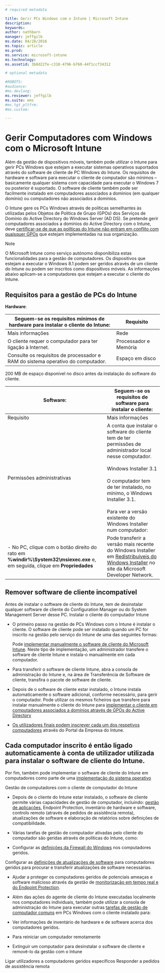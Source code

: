 ```yaml
---
# required metadata

title: Gerir PCs Windows com o Intune | Microsoft Intune
description:
keywords:
author: nathbarn
manager: jeffgilb
ms.date: 04/28/2016
ms.topic: article
ms.prod:
ms.service: microsoft-intune
ms.technology:
ms.assetid: 3b8d22fe-c318-4796-b760-44f1ccf34312

# optional metadata

#ROBOTS:
#audience:
#ms.devlang:
ms.reviewer: jeffgilb
ms.suite: ems
#ms.tgt_pltfrm:
#ms.custom:

---
```


# Gerir Computadores com Windows com o Microsoft Intune
Além da gestão de dispositivos móveis, também pode utilizar o Intune para gerir PCs Windows que estejam a executar sistemas operativos suportados através do software de cliente de PC Windows do Intune. Os requisitos de hardware e software para executar o cliente de computador são mínimos – basicamente qualquer sistema com capacidade para executar o Windows 7 ou posterior é suportado.  O software de cliente também pode ser facilmente instalado em computadores associados a domínios (em qualquer domínio) ou computadores não associados a domínios.

O Intune gere os PCs Windows através de políticas semelhantes às utilizadas pelos Objetos de Política de Grupo (GPOs) dos Serviços de Domínio do Active Directory do Windows Server (AD DS). Se pretende gerir computadores associados a domínios do Active Directory com o Intune, deve [certificar-se de que as políticas do Intune não entram em conflito com quaisquer GPOs](resolve-gpo-and-microsoft-intune-policy-conflicts.md) que estejam implementadas na sua organização.

> [!NOTE]
> O Microsoft Intune como serviço autónomo disponibiliza estas funcionalidades para a gestão de computadores. Os dispositivos que estejam a executar o Windows 8.1 podem ser geridos através de um cliente do Intune ou podem ser inscritos como dispositivos móveis. As informações abaixo aplicam-se a computadores que estejam a executar o cliente do Intune.

## Requisitos para a gestão de PCs do Intune

**Hardware**:

|Seguem-se os requisitos mínimos de hardware para instalar o cliente do Intune:|Requisito|
|---------------|--------------------|
|Mais informações|Rede|
|O cliente requer o computador para ter ligação à Internet.|Processador e Memória|
|Consulte os requisitos de processador e RAM do sistema operativo do computador.|Espaço em disco|

200 MB de espaço disponível no disco antes da instalação do software do cliente.

|**Software**:|Seguem-se os requisitos de software para instalar o cliente:|
|---------------|--------------------|
|Requisito|Mais informações|
|Permissões administrativas|A conta que instalar o software do cliente tem de ter permissões de administrador local nesse computador.<br /><br />Windows Installer 3.1<br /><br />O computador tem de ter instalado, no mínimo, o Windows Installer 3.1.<br /><br />Para ver a versão existente do Windows Installer num computador:|
|-   No PC, clique com o botão direito do rato em **%windir%\System32\msiexec.exe** e, em seguida, clique em **Propriedades**|Pode transferir a versão mais recente do Windows Installer em [Redistribuíveis do Windows Installer](http://go.microsoft.com/fwlink/?LinkID=234258) no site da Microsoft Developer Network.|

## Remover software de cliente incompatível
Antes de instalar o software de cliente do Intune, tem de desinstalar qualquer software de cliente do Configuration Manager ou do System Management Server desse PC. Instalar o cliente do computador Intune

-   O primeiro passo na gestão de PCs Windows com o Intune é instalar o cliente. O software de cliente pode ser instalado quando um PC for inscrito na gestão pelo serviço do Intune de uma das seguintes formas:

    Pode [implementar manualmente o software de cliente do Microsoft Intune](install-the-windows-pc-client-with-microsoft-intune.md#to-manually-deploy-the-client-software). Neste tipo de implementação, um administrador transfere o software de cliente Intune e instala-o manualmente em cada computador.

-   Para transferir o software de cliente Intune, abra a consola de administração do Intune e, na área de Transferência de Software de cliente, transfira o pacote de software de cliente.

-   Depois de o software de cliente estar instalado, o Intune instala automaticamente o software adicional, conforme necessário, para gerir o computador. Pode utilizar os mesmos ficheiros que transfere para instalar manualmente o cliente do Intune para [implementar o cliente em computadores associados a domínios através de GPOs do Active Directory](install-the-windows-pc-client-with-microsoft-intune.md#to-automatically-deploy-the-client-software-by-using-group-policy)

-   [Os utilizadores finais podem inscrever cada um dos respetivos computadores](install-the-windows-pc-client-with-microsoft-intune.md#how-users-can-self-enroll-their-computers) através do Portal da Empresa do Intune.

## Cada computador inscrito é então ligado automaticamente à conta de utilizador utilizada para instalar o software de cliente do Intune.
Por fim, também pode implementar o software de cliente do Intune em computadores como parte de uma [implementação do sistema operativo](install-the-windows-pc-client-with-microsoft-intune.md#install-the-microsoft-intune-client-software-as-part-of-an-image)

Gestão de computadores com o cliente de computador do Intune

-   Depois de o cliente do Intune estar instalado, o software de cliente permite várias capacidades de gestão de computador, incluindo: [gestão de aplicações](deploy-apps-in-microsoft-intune.md), Endpoint Protection, inventário de hardware e software, controlo remoto (através de pedidos de assistência remota), atualizações de software e elaboração de relatórios sobre definições de compatibilidade.

-   Várias tarefas de gestão de computador ativadas pelo cliente do computador são geridas através de políticas do Intune, como:

-   Configurar as [definições da Firewall do Windows](help-protect-windows-pcs-using-windows-firewall-policies-in-microsoft-intune.md) nos computadores geridos.

Configurar as [definições de atualizações de software](keep-windows-pcs-up-to-date-with-software-updates-in-microsoft-intune.md) para computadores geridos para procurar e transferir atualizações de software necessárias.

-   Ajudar a proteger os computadores geridos de potenciais ameaças e software malicioso através da gestão de [monitorização em tempo real e do Endpoint Protection](help-secure-windows-pcs-with-endpoint-protection-for-microsoft-intune.md).

-   Além das ações do agente de cliente do Intune executadas localmente nos computadores individuais, também pode utilizar a consola de administração do Intune para executar outras [tarefas de gestão de computador comuns](common-windows-pc-management-tasks-with-the-microsoft-intune-computer-client.md) em PCs Windows com o cliente instalado para:

-   Ver informações de inventário de hardware e de software acerca dos computadores geridos.

-   Para reiniciar um computador remotamente

-   Extinguir um computador para desinstalar o software de cliente e removê-lo da gestão com o Intune

Ligar utilizadores a computadores geridos específicos Responder a pedidos de assistência remota


<!--HONumber=May16_HO2-->


